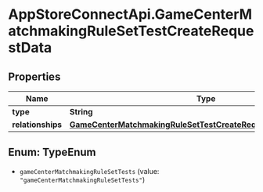 # AppStoreConnectApi.GameCenterMatchmakingRuleSetTestCreateRequestData

## Properties

Name | Type | Description | Notes
------------ | ------------- | ------------- | -------------
**type** | **String** |  | 
**relationships** | [**GameCenterMatchmakingRuleSetTestCreateRequestDataRelationships**](GameCenterMatchmakingRuleSetTestCreateRequestDataRelationships.md) |  | 



## Enum: TypeEnum


* `gameCenterMatchmakingRuleSetTests` (value: `"gameCenterMatchmakingRuleSetTests"`)




